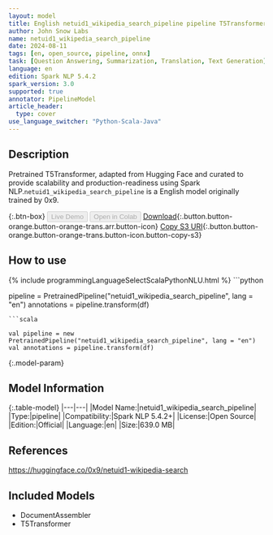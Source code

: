 ```yaml
---
layout: model
title: English netuid1_wikipedia_search_pipeline pipeline T5Transformer from 0x9
author: John Snow Labs
name: netuid1_wikipedia_search_pipeline
date: 2024-08-11
tags: [en, open_source, pipeline, onnx]
task: [Question Answering, Summarization, Translation, Text Generation]
language: en
edition: Spark NLP 5.4.2
spark_version: 3.0
supported: true
annotator: PipelineModel
article_header:
  type: cover
use_language_switcher: "Python-Scala-Java"
---
```


## Description

Pretrained T5Transformer, adapted from Hugging Face and curated to provide scalability and production-readiness using Spark NLP.`netuid1_wikipedia_search_pipeline` is a English model originally trained by 0x9.

{:.btn-box}
<button class="button button-orange" disabled>Live Demo</button>
<button class="button button-orange" disabled>Open in Colab</button>
[Download](https://s3.amazonaws.com/auxdata.johnsnowlabs.com/public/models/netuid1_wikipedia_search_pipeline_en_5.4.2_3.0_1723357202345.zip){:.button.button-orange.button-orange-trans.arr.button-icon}
[Copy S3 URI](s3://auxdata.johnsnowlabs.com/public/models/netuid1_wikipedia_search_pipeline_en_5.4.2_3.0_1723357202345.zip){:.button.button-orange.button-orange-trans.button-icon.button-copy-s3}

## How to use



<div class="tabs-box" markdown="1">
{% include programmingLanguageSelectScalaPythonNLU.html %}
```python

pipeline = PretrainedPipeline("netuid1_wikipedia_search_pipeline", lang = "en")
annotations =  pipeline.transform(df)   

```
```scala

val pipeline = new PretrainedPipeline("netuid1_wikipedia_search_pipeline", lang = "en")
val annotations = pipeline.transform(df)

```
</div>

{:.model-param}
## Model Information

{:.table-model}
|---|---|
|Model Name:|netuid1_wikipedia_search_pipeline|
|Type:|pipeline|
|Compatibility:|Spark NLP 5.4.2+|
|License:|Open Source|
|Edition:|Official|
|Language:|en|
|Size:|639.0 MB|

## References

https://huggingface.co/0x9/netuid1-wikipedia-search

## Included Models

- DocumentAssembler
- T5Transformer